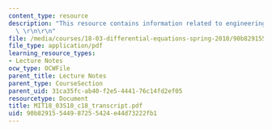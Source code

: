 ```yaml
---
content_type: resource
description: "This resource contains information related to engineering applications.\
  \ \r\n\r\n"
file: /media/courses/18-03-differential-equations-spring-2010/90b82915544987255424e44d73222fb1_MIT18_03S10_c18_transcript.pdf
file_type: application/pdf
learning_resource_types:
- Lecture Notes
ocw_type: OCWFile
parent_title: Lecture Notes
parent_type: CourseSection
parent_uid: 31ca35fc-ab40-f2e5-4441-76c14fd2ef05
resourcetype: Document
title: MIT18_03S10_c18_transcript.pdf
uid: 90b82915-5449-8725-5424-e44d73222fb1
---
```

